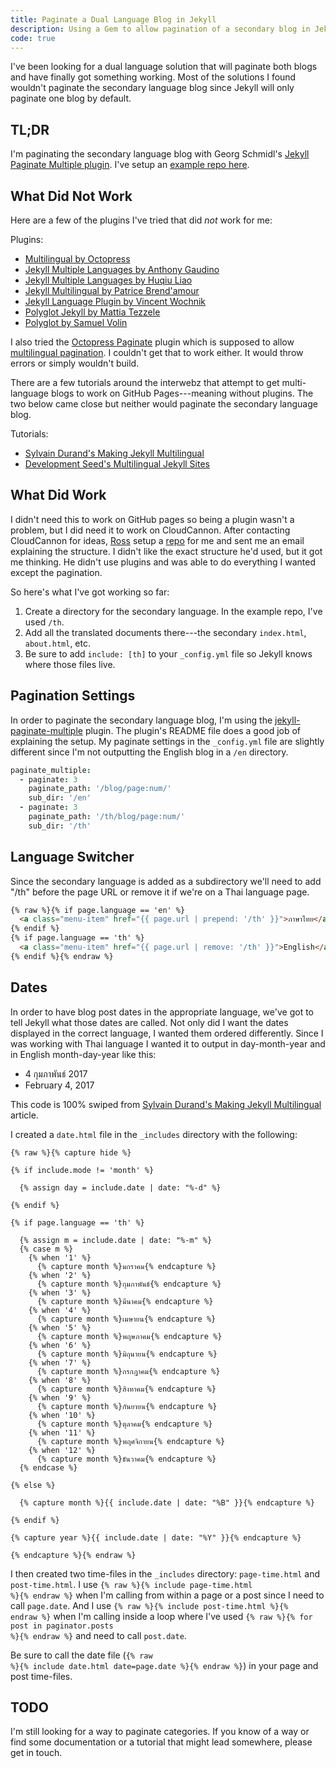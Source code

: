 ```yaml
---
title: Paginate a Dual Language Blog in Jekyll
description: Using a Gem to allow pagination of a secondary blog in Jekyll.
code: true
---
```


I've been looking for a dual language solution that will paginate both blogs and have finally got something working. Most of the solutions I found wouldn't paginate the secondary language blog since Jekyll will only paginate one blog by default.

## TL;DR

I'm paginating the secondary language blog with Georg Schmidl's [Jekyll Paginate Multiple plugin](https://github.com/scandio/jekyll-paginate-multiple). I've setup an [example repo here](https://github.com/bradonomics/jekyll-dual-language).

## What Did Not Work

Here are a few of the plugins I've tried that did *not* work for me:

Plugins:

 - [Multilingual by Octopress](https://github.com/octopress/multilingual)
 - [Jekyll Multiple Languages by Anthony Gaudino](https://github.com/Anthony-Gaudino/jekyll-multiple-languages-plugin)
 - [Jekyll Multiple Languages by Huqiu Liao](https://github.com/liaohuqiu/jekyll-multiple-languages)
 - [Jekyll Multilingual by Patrice Brend'amour](https://github.com/drallgood/jekyll-multilingual)
 - [Jekyll Language Plugin by Vincent Wochnik](https://github.com/vwochnik/jekyll-language-plugin)
 - [Polyglot Jekyll by Mattia Tezzele](https://github.com/mrzool/polyglot-jekyll)
 - [Polyglot by Samuel Volin](http://polyglot.untra.io/)

I also tried the [Octopress Paginate](https://github.com/octopress/paginate) plugin which is supposed to allow [multilingual pagination](https://github.com/octopress/paginate#multilingual-pagination). I couldn't get that to work either. It would throw errors or simply wouldn't build.

There are a few tutorials around the interwebz that attempt to get multi-language blogs to work on GitHub Pages---meaning without plugins. The two below came close but neither would paginate the secondary language blog.

Tutorials:

 - [Sylvain Durand's Making Jekyll Multilingual](https://www.sylvaindurand.org/making-jekyll-multilingual/)
 - [Development Seed's Multilingual Jekyll Sites](https://www.developmentseed.org/blog/multilingual-jekyll-sites/)

## What Did Work

I didn't need this to work on GitHub pages so being a plugin wasn't a problem, but I did need it to work on CloudCannon. After contacting CloudCannon for ideas, [Ross](https://mobile.twitter.com/rphillips_nz) setup a [repo](https://github.com/rphillips-nz/jekyll-dual-language) for me and sent me an email explaining the structure. I didn't like the exact structure he'd used, but it got me thinking. He didn't use plugins and was able to do everything I wanted except the pagination.

So here's what I've got working so far:

 1. Create a directory for the secondary language. In the example repo, I've used `/th`.
 2. Add all the translated documents there---the secondary `index.html`, `about.html`, etc.
 3. Be sure to add `include: [th]` to your `_config.yml` file so Jekyll knows where those files live.

## Pagination Settings

In order to paginate the secondary language blog, I'm using the [jekyll-paginate-multiple](https://github.com/scandio/jekyll-paginate-multiple) plugin. The plugin's README file does a good job of explaining the setup. My paginate settings in the `_config.yml` file are slightly different since I'm not outputting the English blog in a `/en` directory.

```coffeescript
paginate_multiple:
  - paginate: 3
    paginate_path: '/blog/page:num/'
    sub_dir: '/en'
  - paginate: 3
    paginate_path: '/th/blog/page:num/'
    sub_dir: '/th'
```

## Language Switcher

Since the secondary language is added as a subdirectory we'll need to add "/th" before the page URL or remove it if we're on a Thai language page.

```html
{% raw %}{% if page.language == 'en' %}
  <a class="menu-item" href="{{ page.url | prepend: '/th' }}">ภาษาไทย</a>
{% endif %}
{% if page.language == 'th' %}
  <a class="menu-item" href="{{ page.url | remove: '/th' }}">English</a>
{% endif %}{% endraw %}
```

## Dates

In order to have blog post dates in the appropriate language, we've got to tell Jekyll what those dates are called. Not only did I want the dates displayed in the correct language, I wanted them ordered differently. Since I was working with Thai language I wanted it to output in day-month-year and in English month-day-year like this:

 - 4 กุมภาพันธ์ 2017
 - February 4, 2017

This code is 100% swiped from [Sylvain Durand's Making Jekyll Multilingual](https://www.sylvaindurand.org/making-jekyll-multilingual/) article.

I created a `date.html` file in the `_includes` directory with the following:

```liquid
{% raw %}{% capture hide %}

{% if include.mode != 'month' %}

  {% assign day = include.date | date: "%-d" %}

{% endif %}

{% if page.language == 'th' %}

  {% assign m = include.date | date: "%-m" %}
  {% case m %}
    {% when '1' %}
      {% capture month %}มกราคม{% endcapture %}
    {% when '2' %}
      {% capture month %}กุมภาพันธ์{% endcapture %}
    {% when '3' %}
      {% capture month %}มีนาคม{% endcapture %}
    {% when '4' %}
      {% capture month %}เมษายน{% endcapture %}
    {% when '5' %}
      {% capture month %}พฤษภาคม{% endcapture %}
    {% when '6' %}
      {% capture month %}มิถุนายน{% endcapture %}
    {% when '7' %}
      {% capture month %}กรกฎาคม{% endcapture %}
    {% when '8' %}
      {% capture month %}สิงหาคม{% endcapture %}
    {% when '9' %}
      {% capture month %}กันยายน{% endcapture %}
    {% when '10' %}
      {% capture month %}ตุลาคม{% endcapture %}
    {% when '11' %}
      {% capture month %}พฤศจิกายน{% endcapture %}
    {% when '12' %}
      {% capture month %}ธันวาคม{% endcapture %}
  {% endcase %}

{% else %}

  {% capture month %}{{ include.date | date: "%B" }}{% endcapture %}

{% endif %}

{% capture year %}{{ include.date | date: "%Y" }}{% endcapture %}

{% endcapture %}{% endraw %}
```

I then created two time-files in the `_includes` directory: `page-time.html` and `post-time.html`. I use <code class="highlighter-rouge">{% raw %}{% include page-time.html %}{% endraw %}</code> when I'm calling from within a page or a post since I need to call `page.date`. And I use <code class="highlighter-rouge">{% raw %}{% include post-time.html %}{% endraw %}</code> when I'm calling inside a loop where I've used <code class="highlighter-rouge">{% raw %}{% for post in paginator.posts %}{% endraw %}</code> and need to call `post.date`.

Be sure to call the date file (<code class="highlighter-rouge">{% raw %}{% include date.html date=page.date %}{% endraw %}</code>) in your page and post time-files.

## TODO

I'm still looking for a way to paginate categories. If you know of a way or find some documentation or a tutorial that might lead somewhere, please get in touch.

